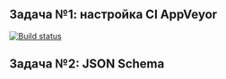 ## Задача №1: настройка CI AppVeyor

[![Build status](https://ci.appveyor.com/api/projects/status/e8s9li0188v86d18/branch/main?svg=true)](https://ci.appveyor.com/project/KomarovaN/rest/branch/main)

## Задача №2: JSON Schema
